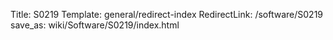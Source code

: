 Title: S0219
Template: general/redirect-index
RedirectLink: /software/S0219
save_as: wiki/Software/S0219/index.html